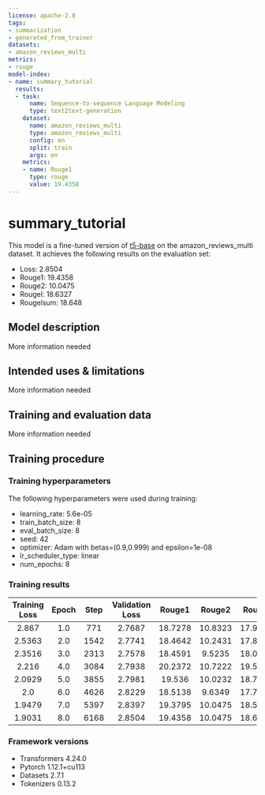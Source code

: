 ```yaml
---
license: apache-2.0
tags:
- summarization
- generated_from_trainer
datasets:
- amazon_reviews_multi
metrics:
- rouge
model-index:
- name: summary_tutorial
  results:
  - task:
      name: Sequence-to-sequence Language Modeling
      type: text2text-generation
    dataset:
      name: amazon_reviews_multi
      type: amazon_reviews_multi
      config: en
      split: train
      args: en
    metrics:
    - name: Rouge1
      type: rouge
      value: 19.4358
---
```


<!-- This model card has been generated automatically according to the information the Trainer had access to. You
should probably proofread and complete it, then remove this comment. -->

# summary_tutorial

This model is a fine-tuned version of [t5-base](https://huggingface.co/t5-base) on the amazon_reviews_multi dataset.
It achieves the following results on the evaluation set:
- Loss: 2.8504
- Rouge1: 19.4358
- Rouge2: 10.0475
- Rougel: 18.6327
- Rougelsum: 18.648

## Model description

More information needed

## Intended uses & limitations

More information needed

## Training and evaluation data

More information needed

## Training procedure

### Training hyperparameters

The following hyperparameters were used during training:
- learning_rate: 5.6e-05
- train_batch_size: 8
- eval_batch_size: 8
- seed: 42
- optimizer: Adam with betas=(0.9,0.999) and epsilon=1e-08
- lr_scheduler_type: linear
- num_epochs: 8

### Training results

| Training Loss | Epoch | Step | Validation Loss | Rouge1  | Rouge2  | Rougel  | Rougelsum |
|:-------------:|:-----:|:----:|:---------------:|:-------:|:-------:|:-------:|:---------:|
| 2.867         | 1.0   | 771  | 2.7687          | 18.7278 | 10.8323 | 17.9617 | 17.8262   |
| 2.5363        | 2.0   | 1542 | 2.7741          | 18.4642 | 10.2431 | 17.8719 | 17.7799   |
| 2.3516        | 3.0   | 2313 | 2.7578          | 18.4591 | 9.5235  | 18.0114 | 17.8761   |
| 2.216         | 4.0   | 3084 | 2.7938          | 20.2372 | 10.7222 | 19.5686 | 19.5045   |
| 2.0929        | 5.0   | 3855 | 2.7981          | 19.536  | 10.0232 | 18.7119 | 18.7774   |
| 2.0           | 6.0   | 4626 | 2.8229          | 18.5138 | 9.6349  | 17.7119 | 17.782    |
| 1.9479        | 7.0   | 5397 | 2.8397          | 19.3795 | 10.0475 | 18.5904 | 18.532    |
| 1.9031        | 8.0   | 6168 | 2.8504          | 19.4358 | 10.0475 | 18.6327 | 18.648    |


### Framework versions

- Transformers 4.24.0
- Pytorch 1.12.1+cu113
- Datasets 2.7.1
- Tokenizers 0.13.2
